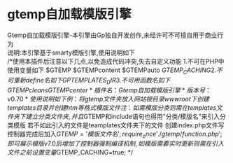 # gtemp自加载模版引擎
Gtemp自加载模版引擎-本引擎由Gp独自开发创作,未经许可不可擅自用于商业行为<br>
说明:本引擎基于smarty模版引擎,使用说明如下<br>
/*使用本插件后注意以下几点,以免造成代码冲突,失去自定义功能
1.不可在PHP中使用变量如下
$GTEMP
$GTEMPcontent
$GTEMPauto
$GTEMP_CACHING
2.不可重新define名如下
GPTEMPLATES_DIR
3.不可用函数名如下
GTEMPcleans
GTEMPcenter
*插件名：Gtemp自加载模版引擎
*版本号：v0.70
*使用说明如下
例：
将gtemp文件夹放入网站根目录wwwroot下
创建templates目录并创建htm等格式模版文件
注：如需模版分类则需在templates文件夹下建立分类文件夹,并且$GTEMP和include语句也得用"分类/模版名"来引入分类模版
若不如此引入的文件是teamplates文件夹下的文件
创建index.php文件写控制器完成后加入$GTEMP='模版文件名';require_once './gtemp/function.php';
即可展示模版
v7.0后增加了控制器强制编译机制,如模版需要实时更新则需在引入文件之前设置变量$GTEMP_CACHING=true;
*/
